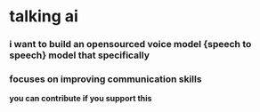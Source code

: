 # talking  ai
### i want to build an opensourced voice model {speech to speech} model that specifically 
### focuses on improving communication skills
**you can contribute if you support this**  
